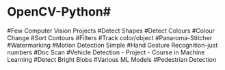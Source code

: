 # OpenCV-Python#
#Few Computer Vision Projects
#Detect Shapes
#Detect Colours
#Colour Change
#Sort Contours
#Filters
#Track color/object
#Panaroma-Stitcher
#Watermarking
#Motion Detection Simple 
#Hand Gesture Recognition-just numbers
#Doc Scan
#Vehicle Detection - Project - Course in Machine Learning 
#Detect Bright Blobs
#Various ML Models
#Pedestrian Detection

